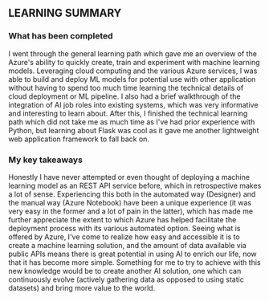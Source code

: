 ## LEARNING SUMMARY
### What has been completed
I went through the general learning path which gave me an overview of the Azure's ability to quickly create, train and experiment with machine learning models. Leveraging cloud computing and the various Azure services, I was able to build and deploy ML models for potential use with other application without having to spend too much time learning the technical details of cloud deployment or ML pipeline. I also had a brief walkthrough of the integration of AI job roles into existing systems, which was very informative and interesting to learn about. After this, I finished the technical learning path which did not take me as much time as I've had prior experience with Python, but learning about Flask was cool as it gave me another lightweight web application framework to fall back on.

### My key takeaways
Honestly I have never attempted or even thought of deploying a machine learning model as an REST API service before, which in retrospective makes a lot of sense. Experiencing this both in the automated way (Designer) and the manual way (Azure Notebook) have been a unique experience (it was very easy in the former and a lot of pain in the latter), which has made me further appreciate the extent to which Azure has helped facilitate the deployment process with its various automated option. Seeing what is offered by Azure, I've come to realize how easy and accessible it is to create a machine learning solution, and the amount of data available via public APIs means there is great potential in using AI to enrich our life, now that it has become more simple. Something for me to try to achieve with this new knowledge would be to create another AI solution, one which can continuously evolve (actively gathering data as opposed to using static datasets) and bring more value to the world.
